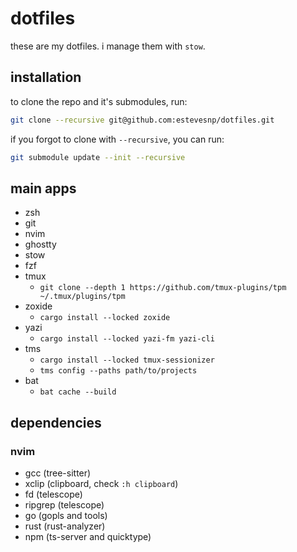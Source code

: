 # dotfiles

these are my dotfiles. i manage them with `stow`.

## installation

to clone the repo and it's submodules, run:

```sh
git clone --recursive git@github.com:estevesnp/dotfiles.git
```

if you forgot to clone with `--recursive`, you can run:

```sh
git submodule update --init --recursive
```

## main apps

- zsh
- git
- nvim
- ghostty
- stow
- fzf
- tmux
  - `git clone --depth 1 https://github.com/tmux-plugins/tpm ~/.tmux/plugins/tpm`
- zoxide
  - `cargo install --locked zoxide`
- yazi
  - `cargo install --locked yazi-fm yazi-cli`
- tms
  - `cargo install --locked tmux-sessionizer`
  - `tms config --paths path/to/projects`
- bat
  - `bat cache --build`

## dependencies

### nvim

- gcc (tree-sitter)
- xclip (clipboard, check `:h clipboard`)
- fd (telescope)
- ripgrep (telescope)
- go (gopls and tools)
- rust (rust-analyzer)
- npm (ts-server and quicktype)
